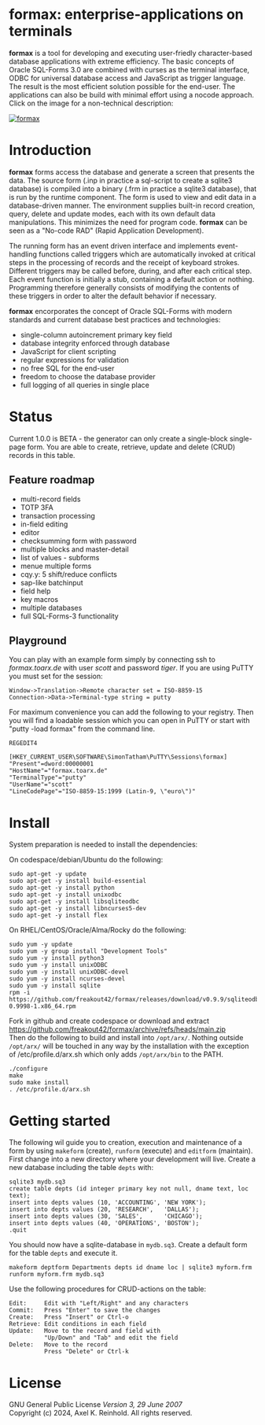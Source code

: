 formax: enterprise-applications on terminals
============================================

**formax** is a tool for developing and executing
user-friedly character-based database applications with
extreme efficiency. The basic concepts of Oracle SQL-Forms
3.0 are combined with curses as the terminal interface, ODBC
for universal database access and JavaScript as trigger
language. The result is the most efficient solution possible
for the end-user. The applications can also be build with
minimal effort using a nocode approach.  
Click on the image for a non-technical description:

[![formax](https://formax.freakout.de/assets/logo.jpg "formax")](https://formax.freakout.de/ "formax")

Introduction
============
**formax** forms access the database and generate a screen
that presents the data. The source form (.inp in practice a
sql-script to create a sqlite3 database) is compiled into a
binary (.frm in practice a sqlite3 database), that is run by
the runtime component. The form is used to view and edit
data in a database-driven manner. The environment supplies
built-in record creation, query, delete and update modes,
each with its own default data manipulations. This minimizes
the need for program code. **formax** can be seen as a
"No-code RAD" (Rapid Application Development).

The running form has an event driven interface and
implements event-handling functions called triggers which
are automatically invoked at critical steps in the
processing of records and the receipt of keyboard strokes.
Different triggers may be called before, during, and after
each critical step. Each event function is initially a stub,
containing a default action or nothing. Programming
therefore generally consists of modifying the contents of
these triggers in order to alter the default behavior if
necessary.

**formax** encorporates the concept of Oracle SQL-Forms with
modern standards and current database best practices and
technologies:
 - single-column autoincrement primary key field
 - database integrity enforced through database
 - JavaScript for client scripting
 - regular expressions for validation
 - no free SQL for the end-user
 - freedom to choose the database provider
 - full logging of all queries in single place

Status
======
Current 1.0.0 is BETA - the generator can only create a
single-block single-page form. You are able to create,
retrieve, update and delete (CRUD) records in this table.

Feature roadmap
---------------
 - multi-record fields
 - TOTP 3FA
 - transaction processing
 - in-field editing
 - editor
 - checksumming form with password
 - multiple blocks and master-detail
 - list of values - subforms
 - menue multiple forms
 - cqy.y: 5 shift/reduce conflicts
 - sap-like batchinput
 - field help
 - key macros
 - multiple databases
 - full SQL-Forms-3 functionality

Playground
----------
You can play with an example form simply by connecting ssh
to *formax.toarx.de* with user *scott* and password *tiger*.
If you are using PuTTY you must set for the session:

    Window->Translation->Remote character set = ISO-8859-15
    Connection->Data->Terminal-type string = putty

For maximum convenience you can add the following to your
registry. Then you will find a loadable session which you
can open in PuTTY or start with "putty -load formax" from
the command line.

~~~
REGEDIT4

[HKEY_CURRENT_USER\SOFTWARE\SimonTatham\PuTTY\Sessions\formax]
"Present"=dword:00000001
"HostName"="formax.toarx.de"
"TerminalType"="putty"
"UserName"="scott"
"LineCodePage"="ISO-8859-15:1999 (Latin-9, \"euro\")"

~~~

Install
=======
System preparation is needed to install the dependencies:

On codespace/debian/Ubuntu do the following:
~~~
sudo apt-get -y update
sudo apt-get -y install build-essential
sudo apt-get -y install python
sudo apt-get -y install unixodbc
sudo apt-get -y install libsqliteodbc
sudo apt-get -y install libncurses5-dev
sudo apt-get -y install flex
~~~

On RHEL/CentOS/Oracle/Alma/Rocky do the following:
~~~
sudo yum -y update
sudo yum -y group install "Development Tools"
sudo yum -y install python3
sudo yum -y install unixODBC
sudo yum -y install unixODBC-devel
sudo yum -y install ncurses-devel
sudo yum -y install sqlite
rpm -i https://github.com/freakout42/formax/releases/download/v0.9.9/sqliteodbc-0.9998-1.x86_64.rpm
~~~

Fork in github and create codespace or download and extract
https://github.com/freakout42/formax/archive/refs/heads/main.zip  
Then do the following to build and install into `/opt/arx/`.
Nothing outside `/opt/arx/` will be touched in any way by
the installation with the exception of /etc/profile.d/arx.sh
which only adds `/opt/arx/bin` to the PATH.

~~~
./configure
make
sudo make install
. /etc/profile.d/arx.sh
~~~

Getting started
===============

The following wil guide you to creation, execution and
maintenance of a form by using `makeform` (create),
`runform` (execute) and `editform` (maintain). First change
into a new directory where your development will live.
Create a new database including the table `depts` with:

~~~
sqlite3 mydb.sq3
create table depts (id integer primary key not null, dname text, loc text);
insert into depts values (10, 'ACCOUNTING', 'NEW YORK');
insert into depts values (20, 'RESEARCH',   'DALLAS');
insert into depts values (30, 'SALES',      'CHICAGO');
insert into depts values (40, 'OPERATIONS', 'BOSTON');
.quit
~~~

You should now have a sqlite-database in `mydb.sq3`. Create
a default form for the table `depts` and execute it.

~~~
makeform deptform Departments depts id dname loc | sqlite3 myform.frm
runform myform.frm mydb.sq3
~~~

Use the following procedures for CRUD-actions on the table:

~~~
Edit:     Edit with "Left/Right" and any characters
Commit:   Press "Enter" to save the changes
Create:   Press "Insert" or Ctrl-o
Retrieve: Edit conditions in each field
Update:   Move to the record and field with
          "Up/Down" and "Tab" and edit the field
Delete:   Move to the record
          Press "Delete" or Ctrl-k
~~~

License
=======
GNU General Public License _Version 3, 29 June 2007_  
Copyright (c) 2024, Axel K. Reinhold. All rights reserved.
